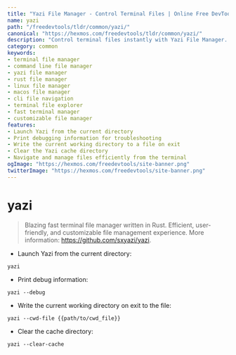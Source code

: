 ```yaml
---
title: "Yazi File Manager - Control Terminal Files | Online Free DevTools by Hexmos"
name: yazi
path: "/freedevtools/tldr/common/yazi/"
canonical: "https://hexmos.com/freedevtools/tldr/common/yazi/"
description: "Control terminal files instantly with Yazi File Manager. Manage files efficiently, navigate quickly, and customize your terminal experience. Free online tool, no registration required."
category: common
keywords:
- terminal file manager
- command line file manager
- yazi file manager
- rust file manager
- linux file manager
- macos file manager
- cli file navigation
- terminal file explorer
- fast terminal manager
- customizable file manager
features:
- Launch Yazi from the current directory
- Print debugging information for troubleshooting
- Write the current working directory to a file on exit
- Clear the Yazi cache directory
- Navigate and manage files efficiently from the terminal
ogImage: "https://hexmos.com/freedevtools/site-banner.png"
twitterImage: "https://hexmos.com/freedevtools/site-banner.png"
---
```


# yazi

> Blazing fast terminal file manager written in Rust.
> Efficient, user-friendly, and customizable file management experience.
> More information: <https://github.com/sxyazi/yazi>.

- Launch Yazi from the current directory:

`yazi`

- Print debug information:

`yazi --debug`

- Write the current working directory on exit to the file:

`yazi --cwd-file {{path/to/cwd_file}}`

- Clear the cache directory:

`yazi --clear-cache`
